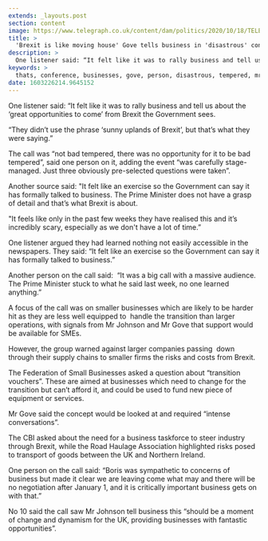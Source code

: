 ```yaml
--- 
extends: _layouts.post 
section: content 
image: https://www.telegraph.co.uk/content/dam/politics/2020/10/18/TELEMMGLPICT000242249031_trans_NvBQzQNjv4BqqVzuuqpFlyLIwiB6NTmJwX8kiD6ELGYMt71nax7Boos.jpeg?impolicy=logo-overlay 
title: > 
  'Brexit is like moving house' Gove tells business in 'disastrous' conference call 
description: > 
  One listener said: “It felt like it was to rally business and tell us about the ‘great opportunities to come’ from Brexit the Government sees.Another source said: "It felt like an exercise so the Government can say it has formally talked to business.The Prime Minister does not have a grasp of detail and that’s what Brexit is about.However, the group warned against larger companies passing down through their supply chains to smaller firms the risks and costs from Brexit.The CBI asked about the need for a business taskforce to steer industry through Brexit, while the Road Haulage Association highlighted risks posed to transport of goods between the UK and Northern Ireland. 
keywords: > 
  thats, conference, businesses, gove, person, disastrous, tempered, mr, transition, brexit, tells, business, house, moving, felt, uk 
date: 1603226214.9645152 
--- 
```

<div><p>One listener said: &#8220;It felt like it was to rally business and tell us about the &#8216;great opportunities to come&#8217; from Brexit the Government sees.</p>
<p>&#8220;They didn&#8217;t use the phrase &#8216;sunny uplands of Brexit&#8217;, but that&#8217;s what they were saying.&#8221;</p>
<p>The call was &#8220;not bad tempered, there was no opportunity for it to be bad tempered&#8221;, said one person on it, adding the event &#8220;was carefully stage-managed. Just three obviously pre-selected questions were taken&#8221;.</p>
<p>Another source said: "It felt like an exercise so the Government can say it has formally talked to business. The Prime Minister does not have a grasp of detail and that&#8217;s what Brexit is about.</p>
<p>"It feels like only in the past few weeks they have realised this and it&#8217;s incredibly scary, especially as we don't have a lot of time.&#8221;</p>
<p>One listener argued they had learned nothing not easily accessible in the newspapers. They said: &#8220;It felt like an exercise so the Government can say it has formally talked to business.&#8221;</p>
<p>Another person on the call said:&#160;&#160;&#8220;It was a big call with a massive audience. The Prime Minister stuck to what he said last week, no one learned anything.&#8221;</p>
<p>A focus of the call was on smaller businesses which are likely to be harder hit as they are less well equipped to&#160; handle the transition than larger operations, with signals from Mr Johnson and Mr Gove that support would be available for SMEs.</p>
<p>However, the group warned against larger companies passing &#160;down through their supply chains to smaller firms the risks and costs from Brexit.</p>
<p>The Federation of Small Businesses asked a question about &#8220;transition vouchers&#8221;. These are aimed at businesses which need to change for the transition but can&#8217;t afford it, and could be used to fund new piece of equipment or services.</p>
<p>Mr Gove said the concept would be looked at and required &#8220;intense conversations&#8221;. &#160;</p>
<p>The CBI asked about the need for a business taskforce to steer industry through Brexit, while the Road Haulage Association highlighted risks posed to transport of goods between the UK and Northern Ireland.&#160;</p>
<p>One person on the call said: &#8220;Boris was sympathetic to concerns of business but made it clear we are leaving come what may and there will be no negotiation after January 1, and it is critically important business gets on with that.&#8221;</p>
<p>No 10 said the call saw Mr Johnson tell business this &#8220;should be a moment of change and dynamism for the UK, providing businesses with fantastic opportunities&#8221;.</p>
</div>